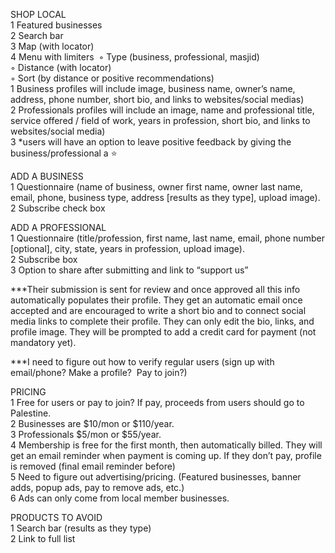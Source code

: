<!-- HOME PAGE
1 Search bar 
2 Shop local (page link)
3 Products to avoid (page link)
4 Drop down menu: About us, shop local, add a business, add a professional, pricing, products to avoid


<!--! NOTES





 -->

SHOP LOCAL   
1 Featured businesses  
2 Search bar  
3 Map (with locator)  
4 Menu with limiters 
◦ Type (business, professional, masjid)  
◦ Distance (with locator)  
◦ Sort (by distance or positive recommendations)  
1 Business profiles will include image, business name, owner’s name, address, phone number, short bio, and links to websites/social medias)  
2 Professionals profiles will include an image, name and professional title, service offered / field of work, years in profession, short bio, and links to websites/social media)  
3 \*users will have an option to leave positive feedback by giving the business/professional a ⭐️

ADD A BUSINESS  
1 Questionnaire (name of business, owner first name, owner last name, email, phone, business type, address [results as they type], upload image).   
2 Subscribe check box

 <!-- ! After submitting, option to share #### share what? ##### and link to “support us” -->

ADD A PROFESSIONAL   
1 Questionnaire (title/profession, first name, last name, email, phone number [optional], city, state, years in profession, upload image).   
2 Subscribe box  
3 Option to share after submitting and link to “support us”

\*\*\*Their submission is sent for review and once approved all this info automatically populates their profile. They get an automatic email once accepted and are encouraged to write a short bio and to connect social media links to complete their profile. They can only edit the bio, links, and profile image. They will be prompted to add a credit card for payment (not mandatory yet).

\*\*\*I need to figure out how to verify regular users (sign up with email/phone? Make a profile?  Pay to join?)

PRICING  
1 Free for users or pay to join? If pay, proceeds from users should go to Palestine.  
2 Businesses are $10/mon or $110/year.   
3 Professionals $5/mon or $55/year.   
4 Membership is free for the first month, then automatically billed. They will get an email reminder when payment is coming up. If they don’t pay, profile is removed (final email reminder before)  
5 Need to figure out advertising/pricing. (Featured businesses, banner adds, popup ads, pay to remove ads, etc.)  
6 Ads can only come from local member businesses.

PRODUCTS TO AVOID  
1 Search bar (results as they type)  
2 Link to full list
